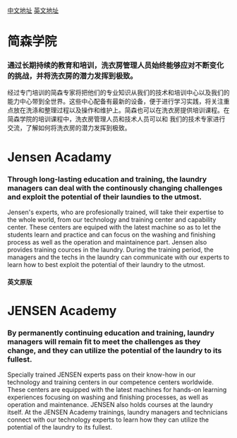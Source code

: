 [中文地址](https://www.jensen-group.com/cn/services/trainings.html)
[英文地址](https://www.jensen-group.com/services/trainings.html)
# 简森学院
### 通过长期持续的教育和培训，洗衣房管理人员始终能够应对不断变化的挑战，并将洗衣房的潜力发挥到极致。
经过专门培训的简森专家将把他们的专业知识从我们的技术和培训中心以及我们的能力中心带到全世界。这些中心配备有最新的设备，便于进行学习实践，将关注重点放在洗涤和整理过程以及操作和维护上。简森也可以在洗衣房提供培训课程。在简森学院的培训课程中，洗衣房管理人员和技术人员可以和 我们的技术专家进行交流，了解如何将洗衣房的潜力发挥到极致。

# Jensen Acadamy
### Through long-lasting education and training, the laundry managers can deal with the continously changing challenges and exploit the potential of their laundies to the utmost.
Jensen's experts, who are profesionally trained, will take their expertise to the whole world, from our technology and training center and capability center. These centers are equiped with the latest machine so as to let the students learn and practice and can focus on the washing and finishing process as well as the operation and maintainence part. Jensen also provides training cources in the laundry. During the training period, the managers and the techs in the laundry can communicate with our experts to learn how to best exploit the potential of their laundry to the utmost.

#### 英文原版
# JENSEN Academy
### By permanently continuing education and training, laundry managers will remain fit to meet the challenges as they change, and they can utilize the potential of the laundry to its fullest.
Specially trained JENSEN experts pass on their know-how in our technology and training centers in our competence centers worldwide. These centers are equipped with the latest machines for hands-on learning experiences focusing on washing and finishing processes, as well as operation and maintenance. JENSEN also holds courses at the laundry itself. 
At the JENSEN Academy trainings, laundry managers and technicians connect with our technology experts to learn how they can utilize the potential of the laundry to its fullest. 
